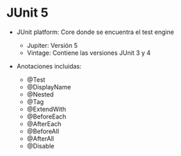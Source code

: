 # JUnit 5
- JUnit platform: Core donde se encuentra el test engine
    - Jupiter: Versión 5
    - Vintage: Contiene las versiones JUnit 3 y 4

- Anotaciones incluidas:
    - @Test
    - @DisplayName
    - @Nested
    - @Tag
    - @ExtendWith
    - @BeforeEach
    - @AfterEach
    - @BeforeAll
    - @AfterAll
    - @Disable

